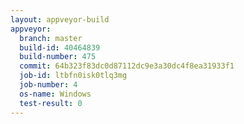 ```yaml
---
layout: appveyor-build
appveyor:
  branch: master
  build-id: 40464839
  build-number: 475
  commit: 64b323f83dc0d87112dc9e3a30dc4f8ea31933f1
  job-id: ltbfn0isk0tlq3mg
  job-number: 4
  os-name: Windows
  test-result: 0
---
```

